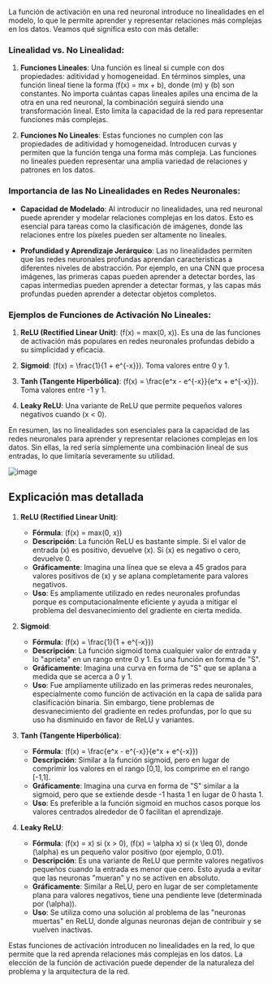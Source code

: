 La función de activación en una red neuronal introduce no linealidades en el modelo, lo que le permite aprender y representar relaciones más complejas en los datos. Veamos qué significa esto con más detalle:

### Linealidad vs. No Linealidad:

1. **Funciones Lineales**: Una función es lineal si cumple con dos propiedades: aditividad y homogeneidad. En términos simples, una función lineal tiene la forma \(f(x) = mx + b\), donde \(m\) y \(b\) son constantes. No importa cuántas capas lineales apiles una encima de la otra en una red neuronal, la combinación seguirá siendo una transformación lineal. Esto limita la capacidad de la red para representar funciones más complejas.

2. **Funciones No Lineales**: Estas funciones no cumplen con las propiedades de aditividad y homogeneidad. Introducen curvas y permiten que la función tenga una forma más compleja. Las funciones no lineales pueden representar una amplia variedad de relaciones y patrones en los datos.

### Importancia de las No Linealidades en Redes Neuronales:

- **Capacidad de Modelado**: Al introducir no linealidades, una red neuronal puede aprender y modelar relaciones complejas en los datos. Esto es esencial para tareas como la clasificación de imágenes, donde las relaciones entre los píxeles pueden ser altamente no lineales.

- **Profundidad y Aprendizaje Jerárquico**: Las no linealidades permiten que las redes neuronales profundas aprendan características a diferentes niveles de abstracción. Por ejemplo, en una CNN que procesa imágenes, las primeras capas pueden aprender a detectar bordes, las capas intermedias pueden aprender a detectar formas, y las capas más profundas pueden aprender a detectar objetos completos.

### Ejemplos de Funciones de Activación No Lineales:

1. **ReLU (Rectified Linear Unit)**: \(f(x) = max(0, x)\). Es una de las funciones de activación más populares en redes neuronales profundas debido a su simplicidad y eficacia.

2. **Sigmoid**: \(f(x) = \frac{1}{1 + e^{-x}}\). Toma valores entre 0 y 1.

3. **Tanh (Tangente Hiperbólica)**: \(f(x) = \frac{e^x - e^{-x}}{e^x + e^{-x}}\). Toma valores entre -1 y 1.

4. **Leaky ReLU**: Una variante de ReLU que permite pequeños valores negativos cuando \(x < 0\).

En resumen, las no linealidades son esenciales para la capacidad de las redes neuronales para aprender y representar relaciones complejas en los datos. Sin ellas, la red sería simplemente una combinación lineal de sus entradas, lo que limitaría severamente su utilidad.

![image](https://github.com/Fabian-Martinez-Rincon/Fabian-Martinez-Rincon/assets/55964635/f8906f0d-e728-4bd4-a5ab-acfaa18dc0b5)

## Explicación mas detallada


1. **ReLU (Rectified Linear Unit)**:
   - **Fórmula**: \(f(x) = max(0, x)\)
   - **Descripción**: La función ReLU es bastante simple. Si el valor de entrada \(x\) es positivo, devuelve \(x\). Si \(x\) es negativo o cero, devuelve 0.
   - **Gráficamente**: Imagina una línea que se eleva a 45 grados para valores positivos de \(x\) y se aplana completamente para valores negativos.
   - **Uso**: Es ampliamente utilizado en redes neuronales profundas porque es computacionalmente eficiente y ayuda a mitigar el problema del desvanecimiento del gradiente en cierta medida.

2. **Sigmoid**:
   - **Fórmula**: \(f(x) = \frac{1}{1 + e^{-x}}\)
   - **Descripción**: La función sigmoid toma cualquier valor de entrada y lo "aprieta" en un rango entre 0 y 1. Es una función en forma de "S".
   - **Gráficamente**: Imagina una curva en forma de "S" que se aplana a medida que se acerca a 0 y 1.
   - **Uso**: Fue ampliamente utilizado en las primeras redes neuronales, especialmente como función de activación en la capa de salida para clasificación binaria. Sin embargo, tiene problemas de desvanecimiento del gradiente en redes profundas, por lo que su uso ha disminuido en favor de ReLU y variantes.

3. **Tanh (Tangente Hiperbólica)**:
   - **Fórmula**: \(f(x) = \frac{e^x - e^{-x}}{e^x + e^{-x}}\)
   - **Descripción**: Similar a la función sigmoid, pero en lugar de comprimir los valores en el rango [0,1], los comprime en el rango [-1,1].
   - **Gráficamente**: Imagina una curva en forma de "S" similar a la sigmoid, pero que se extiende desde -1 hasta 1 en lugar de 0 hasta 1.
   - **Uso**: Es preferible a la función sigmoid en muchos casos porque los valores centrados alrededor de 0 facilitan el aprendizaje.

4. **Leaky ReLU**:
   - **Fórmula**: \(f(x) = x\) si \(x > 0\), \(f(x) = \alpha x\) si \(x \leq 0\), donde \(\alpha\) es un pequeño valor positivo (por ejemplo, 0.01).
   - **Descripción**: Es una variante de ReLU que permite valores negativos pequeños cuando la entrada es menor que cero. Esto ayuda a evitar que las neuronas "mueran" y no se activen en absoluto.
   - **Gráficamente**: Similar a ReLU, pero en lugar de ser completamente plana para valores negativos, tiene una pendiente leve (determinada por \(\alpha\)).
   - **Uso**: Se utiliza como una solución al problema de las "neuronas muertas" en ReLU, donde algunas neuronas dejan de contribuir y se vuelven inactivas.

Estas funciones de activación introducen no linealidades en la red, lo que permite que la red aprenda relaciones más complejas en los datos. La elección de la función de activación puede depender de la naturaleza del problema y la arquitectura de la red.